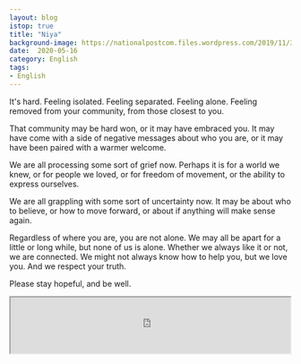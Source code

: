 ```yaml
---
layout: blog
istop: true
title: "Niya"
background-image: https://nationalpostcom.files.wordpress.com/2019/11/36971721561_3b69bce0e4_o.jpg?quality=80&strip=all&w=780
date:  2020-05-16
category: English
tags:
- English
---
```

It's hard. Feeling isolated. Feeling separated. Feeling alone. Feeling removed from your community, from those closest to you.

That community may be hard won, or it may have embraced you. It may have come with a side of negative messages about who you are, or it may have been paired with a warmer welcome.

We are all processing some sort of grief now. Perhaps it is for a world we knew,
or for people we loved, 
or for freedom of movement, 
or the ability to express ourselves.

We are all grappling with some sort of uncertainty now. It may be about who to believe, or how to move forward, or about if anything will make sense again.

Regardless of where you are, you are not alone. We may all be apart for a little or long while, but none of us is alone. Whether we always like it or not, we are connected. We might not always know how to help you, but we love you. And we respect your truth.

Please stay hopeful, and be well.


<iframe
      height="100px" width="500px"
      src="https://voice123.com/embed/embed.html?id=KPAJPZJ"
      ></iframe>
